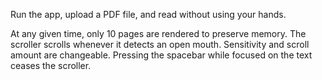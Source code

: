Run the app, upload a PDF file, and read without using your hands.

At any given time, only 10 pages are rendered to preserve memory.
The scroller scrolls whenever it detects an open mouth.
Sensitivity and scroll amount are changeable.
Pressing the spacebar while focused on the text ceases the scroller.
